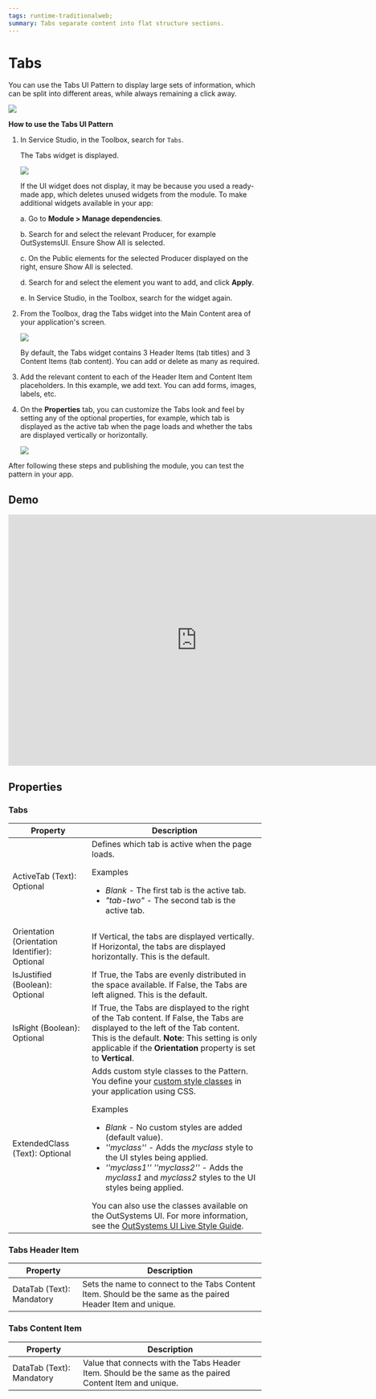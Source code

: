 ```yaml
---
tags: runtime-traditionalweb; 
summary: Tabs separate content into flat structure sections.
---
```


# Tabs

You can use the Tabs UI Pattern to display large sets of information, which can be split into different areas, while always remaining a click away.

![](images/tabs-1.gif?width=650)

**How to use the Tabs UI Pattern**

1. In Service Studio, in the Toolbox, search for `Tabs`.

    The Tabs widget is displayed.

    ![](images/tabs-2-ss.png)

    If the UI widget does not display, it may be because you used a ready-made app, which deletes unused widgets from the module. To make additional widgets available in your app:

    a. Go to **Module > Manage dependencies**.

    b. Search for and select the relevant Producer, for example OutSystemsUI. Ensure Show All is selected. 

    c. On the Public elements for the selected Producer displayed on the right, ensure Show All is selected.
    
    d. Search for and select the element you want to add, and click **Apply**. 
    
    e. In Service Studio, in the Toolbox, search for the widget again.

1. From the Toolbox, drag the Tabs widget into the Main Content area of your application's screen.

    ![](images/tabs-3-ss.png)

    By default, the Tabs widget contains 3 Header Items (tab titles) and 3 Content Items (tab content). You can add or delete as many as required.
  
1. Add the relevant content to each of the Header Item and Content Item placeholders. In this example, we add text. You can add forms, images, labels, etc.

1. On the **Properties** tab, you can customize the Tabs look and feel by setting any of the optional properties, for example, which tab is displayed as the active tab when the page loads and whether the tabs are displayed vertically or horizontally.

    ![](images/tabs-4-ss.png)

After following these steps and publishing the module, you can test the pattern in your app.

## Demo

<iframe width="750" height="500" src="https://www.youtube.com/embed/97uPVx-Q1lQ" frameborder="0" allow="accelerometer; autoplay; encrypted-media; gyroscope; picture-in-picture" allowfullscreen="allowfullscreen">
</iframe>

## Properties

### Tabs

| **Property** |  **Description** |
|---|---|
| ActiveTab (Text): Optional  |  Defines which tab is active when the page loads. <p>Examples</p><ul><li>_Blank_ - The first tab is the active tab.</li><li>_"tab-two"_ - The second tab is the active tab. </li></ul> | 
| Orientation (Orientation Identifier): Optional  |  If Vertical, the tabs are displayed vertically. If Horizontal, the tabs are displayed horizontally. This is the default.|
| IsJustified (Boolean): Optional  | If True, the Tabs are evenly distributed in the space available. If False, the Tabs are left aligned. This is the default.|
| IsRight (Boolean): Optional  | If True, the Tabs are displayed to the right of the Tab content. If False, the Tabs are displayed to the left of the Tab content. This is the default. **Note**: This setting is only applicable if the **Orientation** property is set to **Vertical**. |
| ExtendedClass (Text): Optional  |  Adds custom style classes to the Pattern. You define your [custom style classes](../../../../../../develop/ui/look-feel/css.md) in your application using CSS. <p>Examples <ul><li>_Blank_ - No custom styles are added (default value).</li><li>_''myclass''_ - Adds the _myclass_ style to the UI styles being applied.</li><li>_''myclass1'' ''myclass2''_ - Adds the _myclass1_ and _myclass2_ styles to the UI styles being applied.</li></ul></p>You can also use the classes available on the OutSystems UI. For more information, see the [OutSystems UI Live Style Guide](https://outsystemsui.outsystems.com/StyleGuidePreview/Styles). |

### Tabs Header Item

| **Property** |  **Description** |
|---|---|
| DataTab (Text): Mandatory  |  Sets the name to connect to the Tabs Content Item. Should be the same as the paired Header Item and unique. |  

### Tabs Content Item

| **Property** |  **Description** |  
|---|---|
| DataTab (Text): Mandatory  |  Value that connects with the Tabs Header Item. Should be the same as the paired Content Item and unique. |
